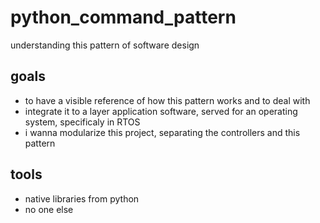 # python_command_pattern
understanding this pattern of software design
## goals
* to have a visible reference of how this pattern works and to deal with
* integrate it to a layer application software, served for an operating system, specificaly in RTOS
* i wanna modularize this project, separating the controllers and this pattern 
## tools 
* native libraries from python
* no one else
